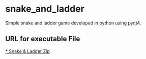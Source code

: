 # snake_and_ladder
Simple snake and ladder game developed in python using pyqt4.

## URL for executable File
[* Snake & Ladder Zip](https://drive.google.com/file/d/1tBE2BrnPDuw7P4kzBXuz_ZhUediLkHR4/view?usp=sharing)

